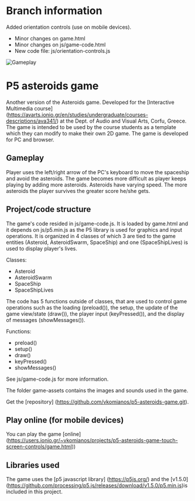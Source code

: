 # Branch information
Added orientation controls (use on mobile devices). 
- Minor changes on game.html
- Minor changes on js/game-code.html
- New code file: js/orientation-controls.js


![Gameplay](/docs/p5-asteroids-gameplay-compressed.gif)

# P5 asteroids game
Another version of the Asteroids game. Developed for the [Interactive Multimedia course] (https://avarts.ionio.gr/en/studies/undergraduate/courses-descriptions/ava341/) at the Dept. of Audio and Visual Arts, Corfu, Greece. The game is intended to be used by the course students as a template which they can modify to make their own 2D game. The game is developed for PC and browser.



## Gameplay
Player uses the left/right arrow of the PC's keyboard to move the spaceship and avoid the asteroids. The game becomes more difficult as player keeps playing by adding more asteroids. Asteroids have varying speed. The more asteroids the player survives the greater score he/she gets.

## Project/code structure
The game's code resided in js/game-code.js. It is loaded by game.html and it depends on js/p5.min.js as the P5 library is used for graphics and input operations. It is organized in 4 classes of which 3 are tied to the game entities (Asteroid, AsteroidSwarm, SpaceShip) and one (SpaceShipLives) is used to display player's lives.

Classes:
- Asteroid
- AsteroidSwarm
- SpaceShip
- SpaceShipLives

The code has 5 functions outside of classes, that are used to control game operations such as the loading (preload()), the setup, the update of the game view/state (draw()), the player input (keyPressed()), and the display of messages (showMessages()).

Functions:
- preload()
- setup()
- draw()
- keyPressed()
- showMessages()

See js/game-code.js for more information.

The folder game-assets contains the images and sounds used in the game.

Get the [repository] (https://github.com/vkomianos/p5-asteroids-game.git).

## Play online (for mobile devices)
You can play the game [online] (https://users.ionio.gr/~vkomianos/projects/p5-asteroids-game-touch-screen-controls/game.html))

## Libraries used
The game uses the [p5 javascript library] (https://p5js.org/) and the [v1.5.0] (https://github.com/processing/p5.js/releases/download/v1.5.0/p5.min.js)is included in this project.
